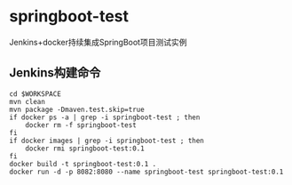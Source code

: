# springboot-test
Jenkins+docker持续集成SpringBoot项目测试实例

Jenkins构建命令
---------------
```
cd $WORKSPACE
mvn clean
mvn package -Dmaven.test.skip=true
if docker ps -a | grep -i springboot-test ; then
	docker rm -f springboot-test
fi
if docker images | grep -i springboot-test ; then
	docker rmi springboot-test:0.1
fi
docker build -t springboot-test:0.1 .
docker run -d -p 8082:8080 --name springboot-test springboot-test:0.1
```
